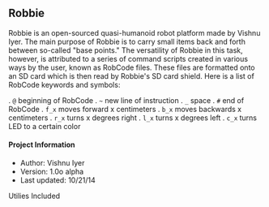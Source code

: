 Robbie
------

Robbie is an open-sourced quasi-humanoid robot platform made by Vishnu Iyer. The main purpose of Robbie is to carry small items back and forth between so-called "base points." The versatility of Robbie in this task, however, is attributed to a series of command scripts created in various ways by the user, known as RobCode files. These files are formatted onto an SD card which is then read by Robbie's SD card shield. Here is a list of RobCode keywords and symbols:

. <code>@</code>		beginning of RobCode
. <code>~</code>		new line of instruction
. <code>_</code>		space
. <code>#</code>		end of RobCode
. <code>f_x</code>		moves forward x centimeters
. <code>b_x</code>		moves backwards x centimeters
. <code>r_x</code>		turns x degrees right
. <code>l_x</code>		turns x degrees left
. <code>c_x</code>		turns LED to a certain color

<h4>Project Information</h4>
<ul>
	<li>Author: Vishnu Iyer</li>
	<li>Version: 1.0o alpha</li>
	<li>Last updated: 10/21/14</li>
</ul>

Utilies Included